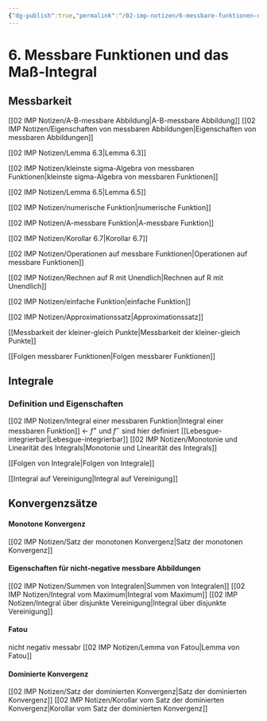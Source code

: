 ```yaml
---
{"dg-publish":true,"permalink":"/02-imp-notizen/6-messbare-funktionen-und-das-mass-integral/"}
---
```


# 6. Messbare Funktionen und das Maß-Integral
## Messbarkeit
[[02 IMP Notizen/A-B-messbare Abbildung\|A-B-messbare Abbildung]]
[[02 IMP Notizen/Eigenschaften von messbaren Abbildungen\|Eigenschaften von messbaren Abbildungen]]

[[02 IMP Notizen/Lemma 6.3\|Lemma 6.3]]

[[02 IMP Notizen/kleinste sigma-Algebra von messbaren Funktionen\|kleinste sigma-Algebra von messbaren Funktionen]]

[[02 IMP Notizen/Lemma 6.5\|Lemma 6.5]]

[[02 IMP Notizen/numerische Funktion\|numerische Funktion]]

[[02 IMP Notizen/A-messbare Funktion\|A-messbare Funktion]]

[[02 IMP Notizen/Korollar 6.7\|Korollar 6.7]]

[[02 IMP Notizen/Operationen auf messbare Funktionen\|Operationen auf messbare Funktionen]]

[[02 IMP Notizen/Rechnen auf R mit Unendlich\|Rechnen auf R mit Unendlich]]

[[02 IMP Notizen/einfache Funktion\|einfache Funktion]]

[[02 IMP Notizen/Approximationssatz\|Approximationssatz]]

[[Messbarkeit der kleiner-gleich Punkte\|Messbarkeit der kleiner-gleich Punkte]]

[[Folgen messbarer Funktionen\|Folgen messbarer Funktionen]]

## Integrale
### Definition und Eigenschaften
[[02 IMP Notizen/Integral einer messbaren Funktion\|Integral einer messbaren Funktion]] <- $f^+$ und $f^-$ sind hier definiert
[[Lebesgue-integrierbar\|Lebesgue-integrierbar]]
[[02 IMP Notizen/Monotonie und Linearität des Integrals\|Monotonie und Linearität des Integrals]]

[[Folgen von Integrale\|Folgen von Integrale]]

[[Integral auf Vereinigung\|Integral auf Vereinigung]]

## Konvergenzsätze

#### Monotone Konvergenz
[[02 IMP Notizen/Satz der monotonen Konvergenz\|Satz der monotonen Konvergenz]]

#### Eigenschaften für nicht-negative messbare Abbildungen
[[02 IMP Notizen/Summen von Integralen\|Summen von Integralen]]
[[02 IMP Notizen/Integral vom Maximum\|Integral vom Maximum]]
[[02 IMP Notizen/Integral über disjunkte Vereinigung\|Integral über disjunkte Vereinigung]]

#### Fatou
nicht negativ messabr
[[02 IMP Notizen/Lemma von Fatou\|Lemma von Fatou]]

#### Dominierte Konvergenz
[[02 IMP Notizen/Satz der dominierten Konvergenz\|Satz der dominierten Konvergenz]]
[[02 IMP Notizen/Korollar vom Satz der dominierten Konvergenz\|Korollar vom Satz der dominierten Konvergenz]]